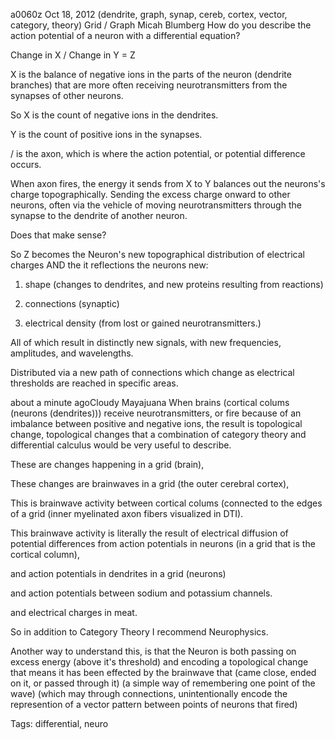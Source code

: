 a0060z
Oct 18, 2012
(dendrite, graph, synap, cereb, cortex, vector, category, theory) Grid / Graph
Micah Blumberg
How do you describe the action potential of a neuron with a differential equation?

Change in X / Change in Y = Z

X is the balance of negative ions in the parts of the neuron (dendrite branches) that are more often receiving neurotransmitters from the synapses of other neurons.

So X is the count of negative ions in the dendrites.

Y is the count of positive ions in the synapses.

/ is the axon, which is where the action potential, or potential difference occurs.

When axon fires, the energy it sends from X to Y balances out the neurons's charge topographically. Sending the excess charge onward to other neurons, often via the vehicle of moving neurotransmitters through the synapse to the dendrite of another neuron.

Does that make sense?

So Z becomes the Neuron's new topographical distribution of electrical charges AND the it reflections the neurons new:

1. shape (changes to dendrites, and new proteins resulting from reactions)

2. connections (synaptic)

3. electrical density (from lost or gained neurotransmitters.)

All of which result in distinctly new signals, with new frequencies, amplitudes, and wavelengths.

Distributed via a new path of connections which change as electrical thresholds are reached in specific areas.

about a minute agoCloudy Mayajuana
When brains (cortical colums (neurons (dendrites))) receive neurotransmitters, or fire because of an imbalance between positive and negative ions, the result is topological change, topological changes that a combination of category theory and differential calculus would be very useful to describe.

These are changes happening in a grid (brain),
 
These changes are brainwaves in a grid (the outer cerebral cortex),

This is brainwave activity between cortical colums (connected to the edges of a grid (inner myelinated axon fibers visualized in DTI).

This brainwave activity is literally the result of electrical diffusion of potential differences from action potentials in neurons (in a grid that is the cortical column),

and action potentials in dendrites in a grid (neurons)

and action potentials between sodium and potassium channels.

and electrical charges in meat.

So in addition to Category Theory I recommend Neurophysics.

Another way to understand this, is that the Neuron is both passing on excess energy (above it's threshold) and encoding a topological change that means it has been effected by the brainwave that (came close, ended on it, or passed through it) (a simple way of remembering one point of the wave) (which may through connections, unintentionally encode the represention of a vector pattern between points of neurons that fired)

Tags:
  differential, neuro
